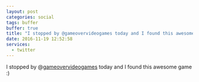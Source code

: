 ```yaml
---
layout: post
categories: social
tags: buffer
buffer: true
title: "I stopped by @gameovervideogames today and I found this awesome game :)"
date: 2016-11-19 12:52:58
services: 
  - twitter
---
```

I stopped by @<a class="username" href="https://twitter.com/gameovervideogames" rel="external nofollow" target="_blank">gameovervideogames</a> today and I found this awesome game :)
